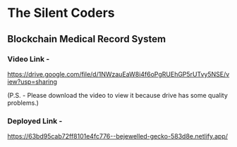 # The Silent Coders
## Blockchain Medical Record System

### Video Link - 
https://drive.google.com/file/d/1NWzauEaW8i4f6oPgRUEhGP5rUTvy5NSE/view?usp=sharing

(P.S. - Please download the video to view it because drive has some quality problems.)

### Deployed Link -
https://63bd95cab72ff8101e4fc776--bejewelled-gecko-583d8e.netlify.app/
